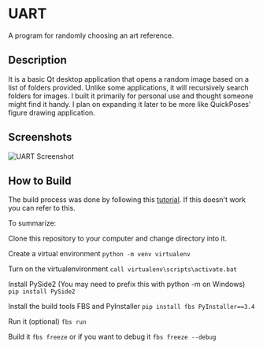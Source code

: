 # UART
A program for randomly choosing an art reference.

## Description
It is a basic Qt desktop application that opens a random image based on a list of folders provided. Unlike some applications, it will recursively search folders for images. 
I built it primarily for personal use and thought someone might find it handy. I plan on expanding it later to be more like QuickPoses' figure drawing application. 


## Screenshots 

![UART Screenshot](https://i.imgur.com/POPBmUj.png "")

## How to Build 
The build process was done by following this [tutorial](https://build-system.fman.io/python-qt-tutorial). If this doesn't work you can 
refer to this. 

To summarize:

Clone this repository to your computer and change directory into it.

Create a virtual environment
`python -m venv virtualenv`

Turn on the virtualenvironment
`call virtualenv\scripts\activate.bat`

Install PySide2 (You may need to prefix this with python -m on Windows)
`pip install PySide2`

Install the build tools FBS and PyInstaller
`pip install fbs PyInstaller==3.4`

Run it (optional)
`fbs run`

Build it 
`fbs freeze` or if you want to debug it `fbs freeze --debug`











